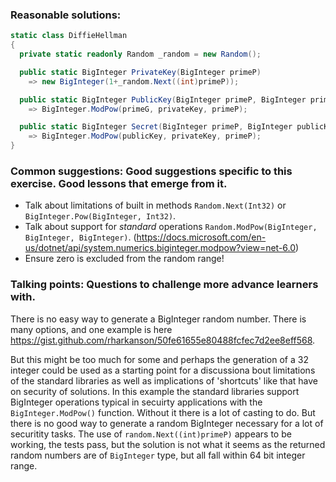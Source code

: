 ### Reasonable solutions: 

```csharp
static class DiffieHellman
{
  private static readonly Random _random = new Random();

  public static BigInteger PrivateKey(BigInteger primeP) 
    => new BigInteger(1+_random.Next((int)primeP));

  public static BigInteger PublicKey(BigInteger primeP, BigInteger primeG, BigInteger privateKey) 
    => BigInteger.ModPow(primeG, privateKey, primeP);

  public static BigInteger Secret(BigInteger primeP, BigInteger publicKey, BigInteger privateKey) 
    => BigInteger.ModPow(publicKey, privateKey, primeP);
}
```


### Common suggestions: Good suggestions specific to this exercise. Good lessons that emerge from it.

- Talk about limitations of built in methods `Random.Next(Int32)` or `BigInteger.Pow(BigInteger, Int32)`. 
- Talk about support for *standard* operations `Random.ModPow(BigInteger, BigInteger, BigInteger)`. (https://docs.microsoft.com/en-us/dotnet/api/system.numerics.biginteger.modpow?view=net-6.0)
- Ensure zero is excluded from the random range!

### Talking points: Questions to challenge more advance learners with.

There is no easy way to generate a BigInteger random number. There is many options, and one example is here 
https://gist.github.com/rharkanson/50fe61655e80488fcfec7d2ee8eff568. 

But this might be too much for some and perhaps the generation of a 32 integer could be used as a starting point for a discussiona bout limitations
of the standard libraries as well as implications of 'shortcuts' like that have on security of solutions. In this example the standard libraries support BigInteger operations typical in secuirty applications with the `BigInteger.ModPow()` function. Without it there is a lot of casting to do. But there is no good way to generate a random BigInteger necessary for a lot of securitity tasks. The use of `random.Next((int)primeP)` appears to be working, the tests pass, but the solution is not what it seems as the returned random numbers are of `BigInteger` type, but all fall within 64 bit integer range. 
